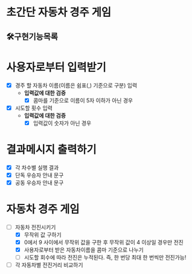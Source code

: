 # 초간단 자동차 경주 게임
## 🛠구현기능목록

# 사용자로부터 입력받기
- [x] 경주 할 자동차 이름(이름은 쉼표(,) 기준으로 구분) 입력
    - **입력값에 대한 검증**
      - [x] 콤마를 기준으로 이름이 5자 이하가 아닌 경우
- [x] 시도할 횟수 입력
  - **입력값에 대한 검증**
    - [x] 입력값이 숫자가 아닌 경우

# 결과메시지 출력하기
- [x] 각 차수별 실행 결과
- [x] 단독 우승자 안내 문구
- [x] 공동 우승자 안내 문구

# 자동차 경주 게임
- [ ] 자동차 전진시키기
  - [x] 무작위 값 구하기
  - [x] 0에서 9 사이에서 무작위 값을 구한 후 무작위 값이 4 이상일 경우만 전진
  - [x] 사용자로부터 받은 자동차이름을 콤마 기준으로 나누기
  - [ ] 시도할 회수에 따라 전진은 누적된다. 즉, 한 번당 최대 한 번씩만 전진가능!

- [ ] 각 자동차별 전진거리 비교하기